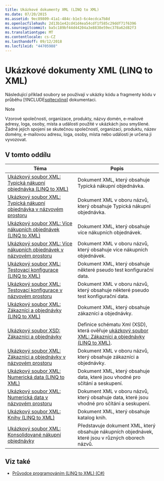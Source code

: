 ```yaml
---
title: Ukázkové dokumenty XML (LINQ to XML)
ms.date: 07/20/2015
ms.assetid: 9ec89809-41a1-484c-b1e3-6c4ecdca7b8d
ms.openlocfilehash: 2d13b1e42cd41d4ea54cdf1f585c29ddf71f6396
ms.sourcegitcommit: ba5c189bf44d44204a3e8838e59ec378a62d82f3
ms.translationtype: MT
ms.contentlocale: cs-CZ
ms.lasthandoff: 09/12/2018
ms.locfileid: "44705988"
---
```

# <a name="sample-xml-documents-linq-to-xml"></a>Ukázkové dokumenty XML (LINQ to XML)
Následující příklad soubory se používají v ukázky kódu a fragmenty kódu v průběhu [!INCLUDE[sqltecxlinq](~/includes/sqltecxlinq-md.md)] dokumentaci.  
  
> [!NOTE]
>  Vzorové společnosti, organizace, produkty, názvy domén, e-mailové adresy, loga, osoby, místa a události použité v ukázkách jsou smyšlené. Žádné jejich spojení se skutečnou společností, organizaci, produktu, název domény, e-mailovou adresu, loga, osoby, místa nebo události je určena ji vyvozovat.  
  
## <a name="in-this-section"></a>V tomto oddílu  
  
|Téma|Popis|  
|-----------|-----------------|  
|[Ukázkový soubor XML: Typická nákupní objednávka (LINQ to XML)](../../../../csharp/programming-guide/concepts/linq/sample-xml-file-typical-purchase-order-linq-to-xml-1.md)|Dokument XML, který obsahuje Typická nákupní objednávka.|  
|[Ukázkový soubor XML: Typická nákupní objednávka v názvovém prostoru](../../../../csharp/programming-guide/concepts/linq/sample-xml-file-typical-purchase-order-in-a-namespace.md)|Dokument XML v oboru názvů, který obsahuje Typická nákupní objednávka.|  
|[Ukázkový soubor XML: Více nákupních objednávek (LINQ to XML)](../../../../csharp/programming-guide/concepts/linq/sample-xml-file-multiple-purchase-orders-linq-to-xml.md)|Dokument XML, který obsahuje více nákupních objednávek.|  
|[Ukázkový soubor XML: Více nákupních objednávek v názvovém prostoru](../../../../csharp/programming-guide/concepts/linq/sample-xml-file-multiple-purchase-orders-in-a-namespace.md)|Dokument XML v oboru názvů, který obsahuje více nákupních objednávek.|  
|[Ukázkový soubor XML: Testovací konfigurace (LINQ to XML)](../../../../csharp/programming-guide/concepts/linq/sample-xml-file-test-configuration-linq-to-xml.md)|Dokument XML, který obsahuje některé pseudo test konfigurační data.|  
|[Ukázkový soubor XML: Testovací konfigurace v názvovém prostoru](../../../../csharp/programming-guide/concepts/linq/sample-xml-file-test-configuration-in-a-namespace1.md)|Dokument XML v oboru názvů, který obsahuje některé pseudo test konfigurační data.|  
|[Ukázkový soubor XML: Zákazníci a objednávky (LINQ to XML)](../../../../csharp/programming-guide/concepts/linq/sample-xml-file-customers-and-orders-linq-to-xml-2.md)|Dokument XML, který obsahuje zákazníci a objednávky.|  
|[Ukázkový soubor XSD: Zákazníci a objednávky](../../../../csharp/programming-guide/concepts/linq/sample-xsd-file-customers-and-orders1.md)|Definice schématu Xml (XSD), která ověřuje [ukázkový soubor XML: Zákazníci a objednávky (LINQ to XML)](../../../../csharp/programming-guide/concepts/linq/sample-xml-file-customers-and-orders-linq-to-xml-2.md).|  
|[Ukázkový soubor XML: Zákazníci a objednávky v názvovém prostoru](../../../../csharp/programming-guide/concepts/linq/sample-xml-file-customers-and-orders-in-a-namespace.md)|Dokument XML v oboru názvů, který obsahuje zákazníci a objednávky.|  
|[Ukázkový soubor XML: Numerická data (LINQ to XML)](../../../../csharp/programming-guide/concepts/linq/sample-xml-file-numerical-data-linq-to-xml.md)|Dokument XML, který obsahuje data, které jsou vhodné pro sčítání a seskupení.|  
|[Ukázkový soubor XML: Numerická data v názvovém prostoru](../../../../csharp/programming-guide/concepts/linq/sample-xml-file-numerical-data-in-a-namespace.md)|Dokument XML v oboru názvů, který obsahuje data, které jsou vhodné pro sčítání a seskupení.|  
|[Ukázkový soubor XML: Knihy (LINQ to XML)](../../../../csharp/programming-guide/concepts/linq/sample-xml-file-books-linq-to-xml.md)|Dokument XML, který obsahuje katalog knih.|  
|[Ukázkový soubor XML: Konsolidované nákupní objednávky](../../../../csharp/programming-guide/concepts/linq/sample-xml-file-consolidated-purchase-orders.md)|Představuje dokument XML, který obsahuje nákupních objednávek, které jsou v různých oborech názvů.|  
  
## <a name="see-also"></a>Viz také

- [Průvodce programováním (LINQ to XML) (C#)](../../../../csharp/programming-guide/concepts/linq/programming-guide-linq-to-xml.md)
